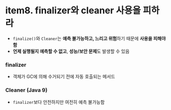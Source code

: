 # item8. finalizer와 cleaner 사용을 피하라

- `finalize()`와 `Cleaner`는 **예측 불가능하고, 느리고 위험**하기 때문에 **사용을 피해야 함**
- **언제 실행될지 예측할 수 없고**, **성능/보안 문제**도 발생할 수 있음

### finalizer
- 객체가 GC에 의해 수거되기 전에 자동 호출되는 메서드

### Cleaner (Java 9)
- `finalizer`보다 안전하지만 여전히 예측 불가능함